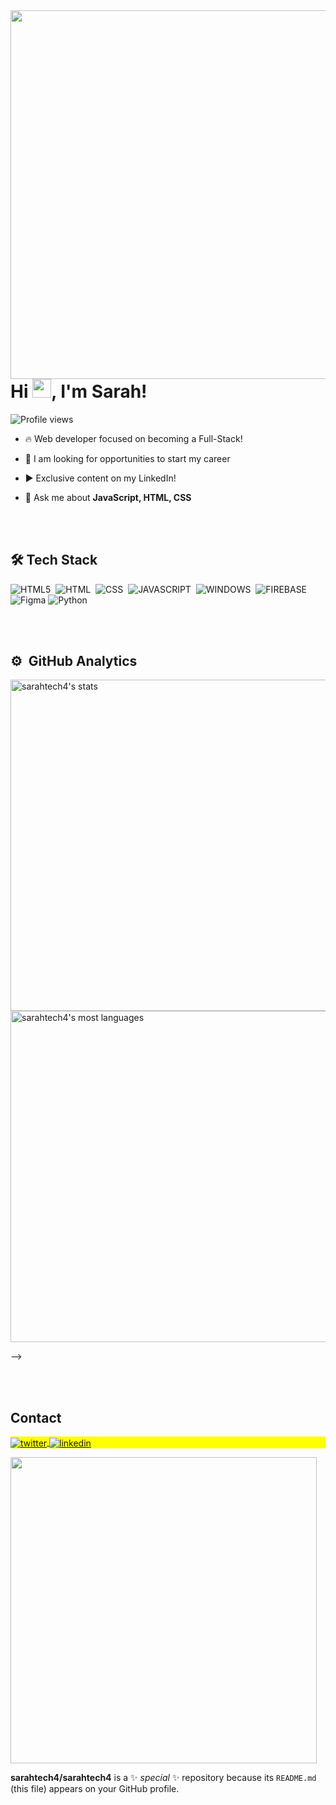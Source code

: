 <img align="right" height="590em" src="https://user-images.githubusercontent.com/126208084/228264323-c8db1427-5378-4f49-9d58-126fc7e2d306.png"/>

<h1 align="left">Hi <img src="https://raw.githubusercontent.com/kaueMarques/kaueMarques/master/hi.gif" height="30px">, I'm Sarah!</h1>

<p align="left"> <img src="https://komarev.com/ghpvc/?username=sarahtech4&color=yellow" alt="Profile views" /> </p>

- 🔥 Web developer focused on becoming a Full-Stack!

- 🔭 I am looking for opportunities to start my career

- ▶️ Exclusive content on my LinkedIn! 

- 💬 Ask me about **JavaScript, HTML, CSS**




<br><br>

## 🛠 Tech Stack

![HTML5](https://img.shields.io/badge/HTML5-E34F26?style=for-the-badge&logo=html5&logoColor=white)&nbsp;
![HTML](https://img.shields.io/badge/HTML-239120?style=for-the-badge&logo=html5&logoColor=white)&nbsp;
![CSS](https://img.shields.io/badge/CSS3-1572B6?style=for-the-badge&logo=css3&logoColor=white)&nbsp;
![JAVASCRIPT](https://img.shields.io/badge/JavaScript-F7DF1E?style=for-the-badge&logo=javascript&logoColor=black)&nbsp;
![WINDOWS](https://img.shields.io/badge/Windows-017AD7?style=for-the-badge&logo=windows&logoColor=white)&nbsp;
![FIREBASE](https://img.shields.io/badge/Firebase-F29D0C?style=for-the-badge&logo=firebase&logoColor=white)&nbsp;
![Figma](https://img.shields.io/badge/figma-%23F24E1E.svg?style=for-the-badge&logo=figma&logoColor=white)
![Python](https://img.shields.io/badge/python-3670A0?style=for-the-badge&logo=python&logoColor=ffdd54)


<br><br>

## ⚙️ &nbsp;GitHub Analytics

<p align="left">
<img width="530em" src="https://github-readme-stats.vercel.app/api?username=sarahtech4&show_icons=true&theme=vision-friendly-dark" alt="sarahtech4's stats"/>
<img width="530em" src="https://github-readme-stats.vercel.app/api/top-langs/?username=sarahtech4&layout=compact&theme=vision-friendly-dark" alt="sarahtech4's most languages"/>
</p>
-->

<br><br>

## Contact

<p align="left" style="background:yellow">
<a href="https://twitter.com/Sarah02408273" target="_blank">
  <img align="center" src="https://img.shields.io/badge/-sarahtech4-05122A?style=flat&logo=twitter" alt="twitter"/>  
</a>
<a href="https://www.linkedin.com/in/sarah-de-paula-4232a7259/" target="_blank">
  <img align="center" src="https://img.shields.io/badge/-sarahdepaula-05122A?style=flat&logo=linkedin" alt="linkedin"/>
</a>
</p>



<img width="490em" src="https://github-readme-twitter-gazf.vercel.app/api?id=Sarah02408273&layout=wide&show_reply=off&show_retweet=off" />


**sarahtech4/sarahtech4** is a ✨ _special_ ✨ repository because its `README.md` (this file) appears on your GitHub profile.




